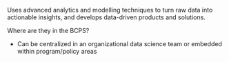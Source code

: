Uses advanced analytics and modelling techniques to turn raw data into actionable insights, and develops data-driven products and solutions.

Where are they in the BCPS?
* Can be centralized in an organizational data science team or embedded within program/policy areas